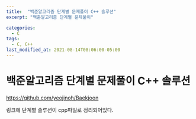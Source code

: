 ```yaml
---
title:  "백준알고리즘 단계별 문제풀이 C++ 솔루션"
excerpt: "백준알고리즘 단계별 문제풀이"

categories:
  - C
tags:
  - C, C++
last_modified_at: 2021-08-14T08:06:00-05:00
---
```



# 백준알고리즘 단계별 문제풀이 C++ 솔루션

https://github.com/yeojinoh/Baekjoon

링크에 단계별 솔루션이 cpp파일로 정리되어있다.
